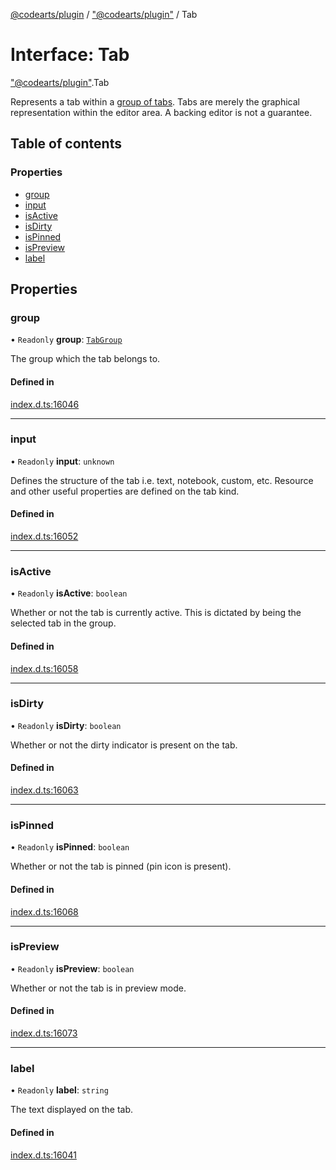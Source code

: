 [@codearts/plugin](../README.md) / ["@codearts/plugin"](../modules/_codearts_plugin_.md) / Tab

# Interface: Tab

["@codearts/plugin"](../modules/_codearts_plugin_.md).Tab

Represents a tab within a [group of tabs](codearts_plugin_.TabGroup.md).
Tabs are merely the graphical representation within the editor area.
A backing editor is not a guarantee.

## Table of contents

### Properties

- [group](codearts_plugin_.Tab.md#group)
- [input](codearts_plugin_.Tab.md#input)
- [isActive](codearts_plugin_.Tab.md#isactive)
- [isDirty](codearts_plugin_.Tab.md#isdirty)
- [isPinned](codearts_plugin_.Tab.md#ispinned)
- [isPreview](codearts_plugin_.Tab.md#ispreview)
- [label](codearts_plugin_.Tab.md#label)

## Properties

### group

• `Readonly` **group**: [`TabGroup`](codearts_plugin_.TabGroup.md)

The group which the tab belongs to.

#### Defined in

[index.d.ts:16046](https://github.com/huaweicloud/cloudide-plugin-api/blob/a055dd0/index.d.ts#L16046)

___

### input

• `Readonly` **input**: `unknown`

Defines the structure of the tab i.e. text, notebook, custom, etc.
Resource and other useful properties are defined on the tab kind.

#### Defined in

[index.d.ts:16052](https://github.com/huaweicloud/cloudide-plugin-api/blob/a055dd0/index.d.ts#L16052)

___

### isActive

• `Readonly` **isActive**: `boolean`

Whether or not the tab is currently active.
This is dictated by being the selected tab in the group.

#### Defined in

[index.d.ts:16058](https://github.com/huaweicloud/cloudide-plugin-api/blob/a055dd0/index.d.ts#L16058)

___

### isDirty

• `Readonly` **isDirty**: `boolean`

Whether or not the dirty indicator is present on the tab.

#### Defined in

[index.d.ts:16063](https://github.com/huaweicloud/cloudide-plugin-api/blob/a055dd0/index.d.ts#L16063)

___

### isPinned

• `Readonly` **isPinned**: `boolean`

Whether or not the tab is pinned (pin icon is present).

#### Defined in

[index.d.ts:16068](https://github.com/huaweicloud/cloudide-plugin-api/blob/a055dd0/index.d.ts#L16068)

___

### isPreview

• `Readonly` **isPreview**: `boolean`

Whether or not the tab is in preview mode.

#### Defined in

[index.d.ts:16073](https://github.com/huaweicloud/cloudide-plugin-api/blob/a055dd0/index.d.ts#L16073)

___

### label

• `Readonly` **label**: `string`

The text displayed on the tab.

#### Defined in

[index.d.ts:16041](https://github.com/huaweicloud/cloudide-plugin-api/blob/a055dd0/index.d.ts#L16041)
